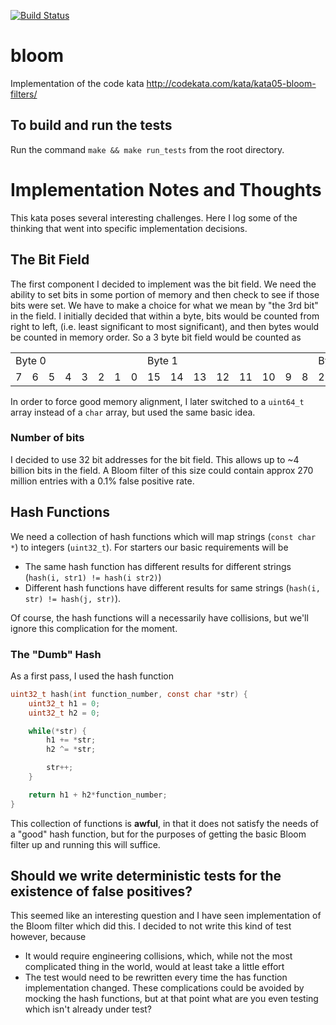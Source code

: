 [![Build Status](https://travis-ci.org/weirichd/bloom.svg?branch=master)](https://travis-ci.org/weirichd/bloom)

# bloom
Implementation of the code kata http://codekata.com/kata/kata05-bloom-filters/

## To build and run the tests
Run the command `make && make run_tests` from the root directory.

# Implementation Notes and Thoughts

This kata poses several interesting challenges. Here I log some of the thinking that went into specific implementation decisions.

## The Bit Field

The first component I decided to implement was the bit field. We need the ability to set bits in some portion of memory and then check to see if those bits were set. We have to make a choice for what we mean by "the 3rd bit" in the field. I initially decided that within a byte, bits would be counted from right to left, (i.e. least significant to most significant), and then bytes would be counted in memory order. So a 3 byte bit field would be counted as

<table>
  <tr>
    <td colspan="8">Byte 0</td>
    <td colspan="8">Byte 1</td>
    <td colspan="8">Byte 2</td>
  </tr>
  <tr>
    <td>7</td> <td>6</td> <td>5</td> <td>4</td> <td>3</td> <td>2</td> <td>1</td> <td>0</td>
    <td>15</td> <td>14</td> <td>13</td> <td>12</td> <td>11</td> <td>10</td> <td>9</td> <td>8</td>
    <td>23</td> <td>22</td> <td>21</td> <td>20</td> <td>19</td> <td>18</td> <td>17</td> <td>16</td>
  </tr>
</table>

In order to force good memory alignment, I later switched to a `uint64_t` array instead of a `char` array, but used the same basic idea.

### Number of bits

I decided to use 32 bit addresses for the bit field. This allows up to ~4 billion bits in the field. A Bloom filter of this size could contain approx 270 million entries with a 0.1% false positive rate.

## Hash Functions

We need a collection of hash functions which will map strings (`const char *`) to integers (`uint32_t`). For starters our basic requirements will be
* The same hash function has different results for different strings (`hash(i, str1) != hash(i str2)`)
* Different hash functions have different results for same strings (`hash(i, str) != hash(j, str)`).

Of course, the hash functions will a necessarily have collisions, but we'll ignore this complication for the moment.

### The "Dumb" Hash

As a first pass, I used the hash function

```c
uint32_t hash(int function_number, const char *str) {
    uint32_t h1 = 0;
    uint32_t h2 = 0;

    while(*str) {
        h1 += *str;
        h2 ^= *str;

        str++;
    }

    return h1 + h2*function_number;
}
```

This collection of functions is **awful**, in that it does not satisfy the needs of a "good" hash function, but for the purposes of getting the basic Bloom filter up and running this will suffice.

## Should we write deterministic tests for the existence of false positives?

This seemed like an interesting question and I have seen implementation of the Bloom filter which did this. I decided to not write this kind of test however, because
* It would require engineering collisions, which, while not the most complicated thing in the world, would at least take a little effort
* The test would need to be rewritten every time the has function implementation changed.
These complications could be avoided by mocking the hash functions, but at that point what are you even testing which isn't already under test?
